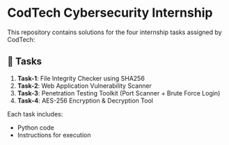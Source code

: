 
# CodTech Cybersecurity Internship

This repository contains solutions for the four internship tasks assigned by CodTech:

## 🔐 Tasks
1. **Task-1**: File Integrity Checker using SHA256
2. **Task-2**: Web Application Vulnerability Scanner
3. **Task-3**: Penetration Testing Toolkit (Port Scanner + Brute Force Login)
4. **Task-4**: AES-256 Encryption & Decryption Tool

Each task includes:
- Python code
- Instructions for execution

